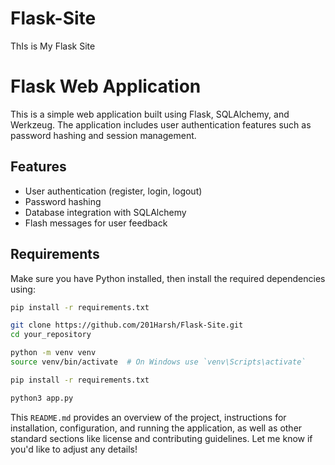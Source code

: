 # Flask-Site
ThIs is My Flask Site


# Flask Web Application

This is a simple web application built using Flask, SQLAlchemy, and Werkzeug. The application includes user authentication features such as password hashing and session management.

## Features

- User authentication (register, login, logout)
- Password hashing
- Database integration with SQLAlchemy
- Flash messages for user feedback

## Requirements

Make sure you have Python installed, then install the required dependencies using:

```bash
pip install -r requirements.txt

git clone https://github.com/201Harsh/Flask-Site.git
cd your_repository

python -m venv venv
source venv/bin/activate  # On Windows use `venv\Scripts\activate`

pip install -r requirements.txt

python3 app.py

```
This `README.md` provides an overview of the project, instructions for installation, configuration, and running the application, as well as other standard sections like license and contributing guidelines. Let me know if you'd like to adjust any details!



